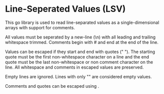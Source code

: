 # Line-Seperated Values (LSV)
This go library is used to read line-separated values as a single-dimensional
arrays with support for comments.

All values must be seperated by a new-line (\n) with all leading and trailing
whitespace trimmed. Comments begin with # and end at the end of the line.

Values can be escaped if they start and end with quotes (" "). The starting
quote must be the first non-whitespace character on a line and the end quote
must be the last non-whitespace or non comment character on the line. All
whitespace and comments in escaped values are preserved.

Empty lines are ignored. Lines with only "" are considered empty values.

Comments and quotes can be escaped using \.
